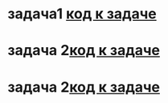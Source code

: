 # задача1 [код к задаче](hw01/Program.cs)
# задача 2[код к задаче](hw02/Program.cs)
# задача 2[код к задаче](hw03/Program.cs)
